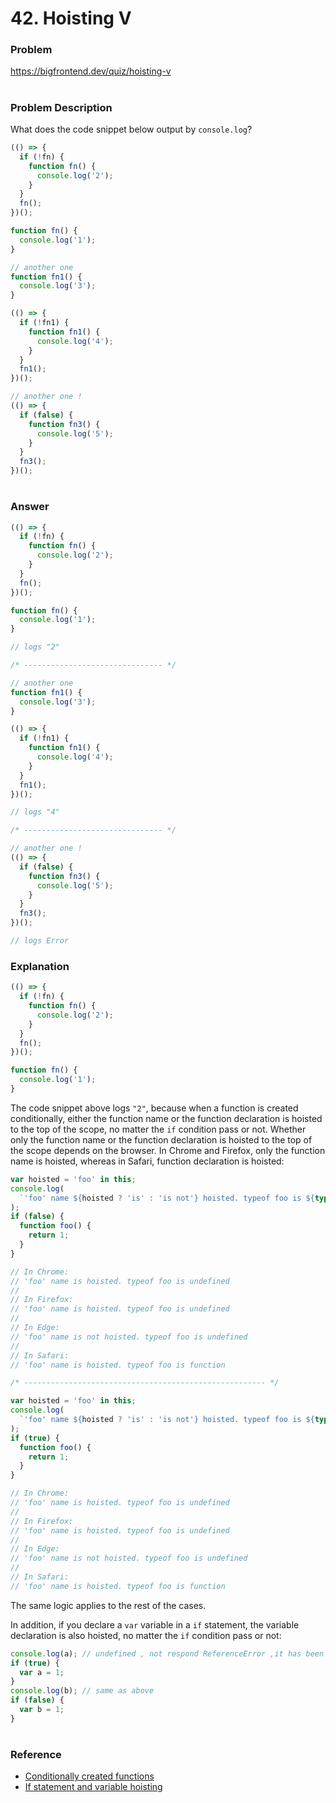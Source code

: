 # 42. Hoisting V

### Problem

https://bigfrontend.dev/quiz/hoisting-v

#

### Problem Description

What does the code snippet below output by `console.log`?

```js
(() => {
  if (!fn) {
    function fn() {
      console.log('2');
    }
  }
  fn();
})();

function fn() {
  console.log('1');
}

// another one
function fn1() {
  console.log('3');
}

(() => {
  if (!fn1) {
    function fn1() {
      console.log('4');
    }
  }
  fn1();
})();

// another one !
(() => {
  if (false) {
    function fn3() {
      console.log('5');
    }
  }
  fn3();
})();
```

#

### Answer

```js
(() => {
  if (!fn) {
    function fn() {
      console.log('2');
    }
  }
  fn();
})();

function fn() {
  console.log('1');
}

// logs "2"

/* ------------------------------- */

// another one
function fn1() {
  console.log('3');
}

(() => {
  if (!fn1) {
    function fn1() {
      console.log('4');
    }
  }
  fn1();
})();

// logs "4"

/* ------------------------------- */

// another one !
(() => {
  if (false) {
    function fn3() {
      console.log('5');
    }
  }
  fn3();
})();

// logs Error
```

### Explanation

```js
(() => {
  if (!fn) {
    function fn() {
      console.log('2');
    }
  }
  fn();
})();

function fn() {
  console.log('1');
}
```

The code snippet above logs `"2"`, because when a function is created conditionally, either the function name or the function declaration is hoisted to the top of the scope, no matter the `if` condition pass or not. Whether only the function name or the function declaration is hoisted to the top of the scope depends on the browser. In Chrome and Firefox, only the function name is hoisted, whereas in Safari, function declaration is hoisted:

```js
var hoisted = 'foo' in this;
console.log(
  `'foo' name ${hoisted ? 'is' : 'is not'} hoisted. typeof foo is ${typeof foo}`
);
if (false) {
  function foo() {
    return 1;
  }
}

// In Chrome:
// 'foo' name is hoisted. typeof foo is undefined
//
// In Firefox:
// 'foo' name is hoisted. typeof foo is undefined
//
// In Edge:
// 'foo' name is not hoisted. typeof foo is undefined
//
// In Safari:
// 'foo' name is hoisted. typeof foo is function

/* ------------------------------------------------------ */

var hoisted = 'foo' in this;
console.log(
  `'foo' name ${hoisted ? 'is' : 'is not'} hoisted. typeof foo is ${typeof foo}`
);
if (true) {
  function foo() {
    return 1;
  }
}

// In Chrome:
// 'foo' name is hoisted. typeof foo is undefined
//
// In Firefox:
// 'foo' name is hoisted. typeof foo is undefined
//
// In Edge:
// 'foo' name is not hoisted. typeof foo is undefined
//
// In Safari:
// 'foo' name is hoisted. typeof foo is function
```

The same logic applies to the rest of the cases.

In addition, if you declare a `var` variable in a `if` statement, the variable declaration is also hoisted, no matter the `if` condition pass or not:

```js
console.log(a); // undefined , not respond ReferenceError ,it has been hoisted
if (true) {
  var a = 1;
}
console.log(b); // same as above
if (false) {
  var b = 1;
}
```

#

### Reference

- [Conditionally created functions](https://developer.mozilla.org/en-US/docs/Web/JavaScript/Reference/Statements/function#conditionally_created_functions)
- [If statement and variable hoisting](https://stackoverflow.com/questions/34149693/if-statement-and-variable-hoisting)
